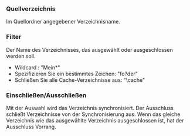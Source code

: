 ### Quellverzeichnis

Im Quellordner angegebener Verzeichnisname.

### Filter

Der Name des Verzeichnisses, das ausgewählt oder ausgeschlossen werden soll. 
- Wildcard : \"Mein*\"
- Spezifizieren Sie ein bestimmtes Zeichen: \"fo?der\"
- Schließen Sie alle Cache-Verzeichnisse aus: \"\\cache\"

### Einschließen/Ausschließen

Mit der Auswahl wird das Verzeichnis synchronisiert. Der Ausschluss schließt Verzeichnisse von der Synchronisierung aus. Wenn das gleiche Verzeichnis wie das ausgewählte Verzeichnis ausgeschlossen ist, hat der Ausschluss Vorrang.
